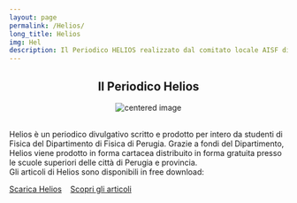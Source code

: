 ```yaml
---
layout: page
permalink: /Helios/
long_title: Helios
img: Hel
description: Il Periodico HELIOS realizzato dal comitato locale AISF di Perugia
---
```


<center><h2><b>Il Periodico Helios </b></h2></center>

 <figure>
<center>
    <img src="/perugia/ImgSlideShow/logoHelios.png" alt="centered image" style="max-width:60%"
    height="auto" width="auto" class="responsive" >
</center>
</figure>

<section>

<br>
Helios è un periodico divulgativo scritto e prodotto per intero da studenti di Fisica del Dipartimento di Fisica di Perugia.
Grazie a fondi del Dipartimento, Helios viene prodotto in forma cartacea  distribuito in forma gratuita presso le scuole superiori delle città di Perugia e provincia.
<br>Gli articoli di Helios sono disponibili in free download:<br>

<a href="/perugia/Download">Scarica Helios</a>&nbsp; &nbsp;
<a href="/perugia/Articoli">Scopri gli articoli</a>

</section>
